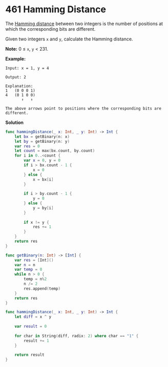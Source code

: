 # 461 Hamming Distance

The [Hamming distance](https://en.wikipedia.org/wiki/Hamming_distance) between two integers is the number of positions at which the corresponding bits are different.

Given two integers `x` and `y`, calculate the Hamming distance.

**Note:**
0 ≤ `x`, `y` < 231.

**Example:**

```
Input: x = 1, y = 4

Output: 2

Explanation:
1   (0 0 0 1)
4   (0 1 0 0)
       ↑   ↑

The above arrows point to positions where the corresponding bits are different.
```

**Solution**

```swift
func hammingDistance(_ x: Int, _ y: Int) -> Int {
    let bx = getBinary(n: x)
    let by = getBinary(n: y)
    var res = 0
    let count = max(bx.count, by.count)
    for i in 0..<count {
        var x = 0, y = 0
        if i > bx.count - 1 {
            x = 0
        } else {
            x = bx[i]
        }
        
        if i > by.count - 1 {
            y = 0
        } else {
            y = by[i]
        }
        
        if x != y {
            res += 1
        }
    }
    return res
}

func getBinary(n: Int) -> [Int] {
    var res = [Int]()
    var n = n
    var temp = 0
    while n > 0 {
        temp = n%2
        n /= 2
        res.append(temp)
    }
    return res
}

```



```swift
func hammingDistance(_ x: Int, _ y: Int) -> Int {
    let diff = x ^ y
    
    var result = 0
    
    for char in String(diff, radix: 2) where char == "1" {
        result += 1
    }
    
    return result
}
```

